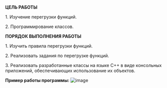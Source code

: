 **ЦЕЛЬ РАБОТЫ**

1\. Изучение перегрузки функций.

2\. Программирование классов.

**ПОРЯДОК ВЫПОЛНЕНИЯ РАБОТЫ**

1\. Изучить правила перегрузки функций.

2\. Реализовать задания по перегрузке функций.

3\. Реализовать разработанные классы на языке С++ в виде консольных
приложений, обеспечивающих использование их объектов.

**Пример работы программы:**
![image](https://github.com/DenisKorpach/University/assets/102619109/a2c4a188-0cdb-4faa-828a-5559cb601638)


